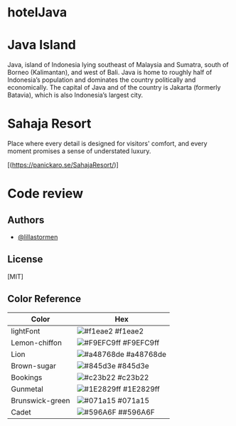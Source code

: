 # hotelJava
# Java Island

Java, island of Indonesia lying southeast of Malaysia and Sumatra, south of Borneo (Kalimantan), and west of Bali. Java is home to roughly half of Indonesia’s population and dominates the country politically and economically. The capital of Java and of the country is Jakarta (formerly Batavia), which is also Indonesia’s largest city.

# Sahaja Resort

Place where every detail is designed for visitors' comfort, and every moment promises a sense of understated luxury.

[(https://panickaro.se/SahajaResort/)]

# Code review


## Authors

- [@lillastormen](https://github.com/lillastormen)


## License

[MIT]


## Color Reference

| Color             | Hex                                                                |
| ----------------- | ------------------------------------------------------------------ |
| lightFont| ![#f1eae2](https://via.placeholder.com/10/f1eae2?text=+) #f1eae2|
| Lemon-chiffon| ![#F9EFC9ff](https://via.placeholder.com/10/F9EFC9ff?text=+) #F9EFC9ff|
| Lion | ![#a48768de](https://via.placeholder.com/10/a48768de?text=+) #a48768de |
| Brown-sugar | ![#845d3e](https://via.placeholder.com/10/845d3e?text=+) #845d3e |
| Bookings | ![#c23b22](https://via.placeholder.com/10/c23b22?text=+) #c23b22 |
| Gunmetal | ![#1E2829ff](https://via.placeholder.com/10/1E2829ff?text=+) #1E2829ff |
| Brunswick-green| ![#071a15](https://via.placeholder.com/10/071a15?text=+) #071a15|
| Cadet | ![#596A6F](https://via.placeholder.com/10/596A6F?text=+) ##596A6F |


